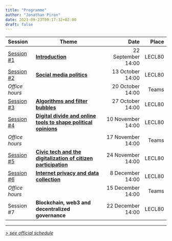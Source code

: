 ```yaml
---
title: "Programme"
author: "Jonathan Piron"
date: 2021-09-23T09:17:32+02:00
draft: false
---
```


| Session | Theme | Date | Place |
|  :---   |  ---  | ---: |  ---: |
| [Session #1](/sessions/1) | **[Introduction](/sessions/1)** | 22 September 14:00 | LECL80 |
| [Session #2](/sessions/2) | **[Social media politics](/sessions/2)** | 13 October 14:00 | LECL80 |
| _Office hours_ | | 20 October 14:00 | Teams |
| [Session #3](/sessions/3) | **[Algorithms and filter bubbles](/sessions/3)** | 27 October 14:00 | LECL80 |
| [Session #4](/sessions/4) | **[Digital divide and online tools to shape political opinions](/sessions/4)** | 10 November 14:00 | LECL80 |
| _Office hours_ | | 17 November 14:00 | Teams |
| [Session #5](/sessions/5) | **[Civic tech and the digitalization of citizen participation](/sessions/5)** | 24 November 14:00 | LECL80 |
| [Session #6](/sessions/6) | **[Internet privacy and data collection](/sessions/6)** | 8 December 14:00 | LECL80 |
| _Office hours_ | | 15 December 14:00 | Teams |
| Session #7 | **Blockchain, web3 and decentralized governance** | 22 December 14:00 | LECL80 |

---

_[> see official schedule](http://horaire.uclouvain.be/direct/index.jsp?displayConfName=WEB&showTree=false&showOptions=false&login=enseignant&password=prof&projectId=999&code=LSPRI2224)_